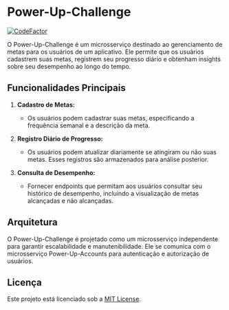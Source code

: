 # Power-Up-Challenge

[![CodeFactor](https://www.codefactor.io/repository/github/wesleycosta/power-up-challenge/badge)](https://www.codefactor.io/repository/github/wesleycosta/power-up-challenge)

O Power-Up-Challenge é um microsserviço destinado ao gerenciamento de metas para os usuários de um aplicativo. 
Ele permite que os usuários cadastrem suas metas, registrem seu progresso diário e obtenham insights sobre seu desempenho ao longo do tempo.

## Funcionalidades Principais

1. **Cadastro de Metas:**
   - Os usuários podem cadastrar suas metas, especificando a frequência semanal e a descrição da meta.

2. **Registro Diário de Progresso:**
   - Os usuários podem atualizar diariamente se atingiram ou não suas metas. Esses registros são armazenados para análise posterior.

3. **Consulta de Desempenho:**
   - Fornecer endpoints que permitam aos usuários consultar seu histórico de desempenho, incluindo a visualização de metas alcançadas e não alcançadas.

## Arquitetura

O Power-Up-Challenge é projetado como um microsserviço independente para garantir escalabilidade e manutenibilidade. Ele se comunica com o microsserviço Power-Up-Accounts para autenticação e autorização de usuários.

## Licença

Este projeto está licenciado sob a [MIT License](LICENSE).
